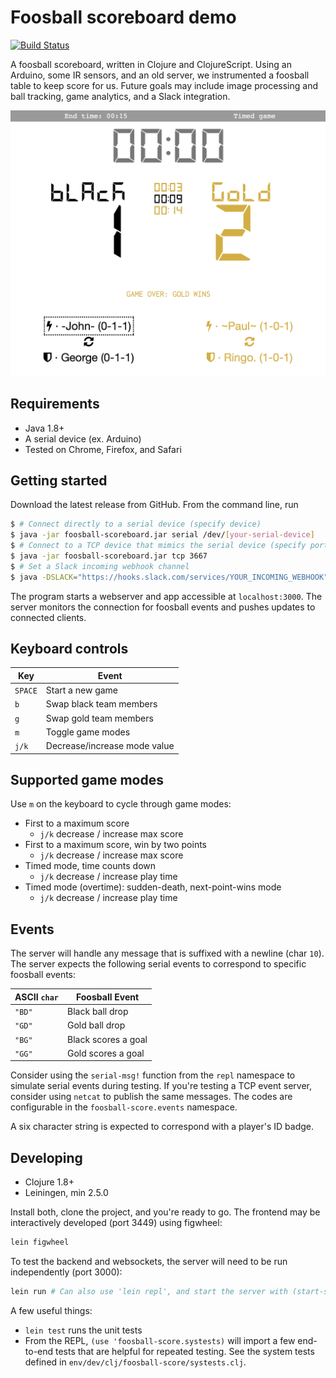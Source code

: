 # Foosball scoreboard demo

[![Build Status](https://travis-ci.org/IQ-Inc/foosball-scoreboard-demo.svg?branch=master)](https://travis-ci.org/IQ-Inc/foosball-scoreboard-demo)

A foosball scoreboard, written in Clojure and ClojureScript. Using an Arduino,
some IR sensors, and an old server, we instrumented a foosball table to keep
score for us. Future goals may include image processing and ball tracking, game
analytics, and a Slack integration.

![Scoreboard demo](./docs/img/scoreboard-demo.png)

## Requirements

- Java 1.8+
- A serial device (ex. Arduino)
- Tested on Chrome, Firefox, and Safari

## Getting started

Download the latest release from GitHub. From the command line, run

```bash
$ # Connect directly to a serial device (specify device)
$ java -jar foosball-scoreboard.jar serial /dev/[your-serial-device]
$ # Connect to a TCP device that mimics the serial device (specify port)
$ java -jar foosball-scoreboard.jar tcp 3667
$ # Set a Slack incoming webhook channel
$ java -DSLACK="https://hooks.slack.com/services/YOUR_INCOMING_WEBHOOK" -jar foosball-scoreboard.jar tcp 3667
```

The program starts a webserver and app accessible at
`localhost:3000`. The server monitors the connection for foosball events
and pushes updates to connected clients.

## Keyboard controls

| Key                   |    Event                       |
| --------------------- | ------------------------------ |
|  `SPACE`              | Start a new game               |
|  `b`                  | Swap black team members        |
|  `g`                  | Swap gold team members         |
|  `m`                  | Toggle game modes              |
|  `j/k`                | Decrease/increase mode value   |

## Supported game modes

Use `m` on the keyboard to cycle through game modes:

- First to a maximum score
  - `j/k` decrease / increase max score
- First to a maximum score, win by two points
  - `j/k` decrease / increase max score
- Timed mode, time counts down
  - `j/k` decrease / increase play time
- Timed mode (overtime): sudden-death, next-point-wins mode
  - `j/k` decrease / increase play time

## Events

The server will handle any message that is suffixed with a newline (char
`10`). The server expects the following serial events to correspond to specific
foosball events:

| ASCII `char`          |    Foosball Event    |
| --------------------- | -------------------- |
|  `"BD"`               | Black ball drop      |
|  `"GD"`               | Gold ball drop       |
|  `"BG"`               | Black scores a goal  |
|  `"GG"`               | Gold scores a goal   |

Consider using the `serial-msg!` function from the `repl` namespace to simulate
serial events during testing. If you're testing a TCP event server, consider using
`netcat` to publish the same messages. The codes are configurable in the
`foosball-score.events` namespace.

A six character string is expected to correspond with a player's ID badge.

## Developing

- Clojure 1.8+
- Leiningen, min 2.5.0

Install both, clone the project, and you're ready to go. The frontend may be
interactively developed (port 3449) using figwheel:

```bash
lein figwheel
```

To test the backend and websockets, the server will need to be run
independently (port 3000):

```bash
lein run # Can also use 'lein repl', and start the server with (start-server)
```

A few useful things:

- `lein test` runs the unit tests
- From the REPL, `(use 'foosball-score.systests)` will import a few end-to-end
  tests that are helpful for repeated testing. See the system tests defined in
  `env/dev/clj/foosball-score/systests.clj`.
